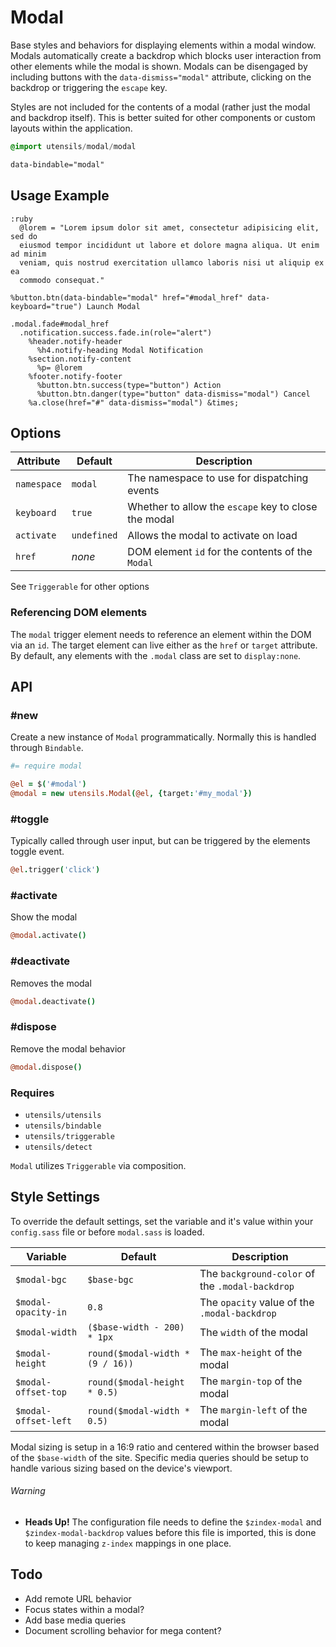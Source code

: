 
# Modal
Base styles and behaviors for displaying elements within a modal window.
Modals automatically create a backdrop which blocks user interaction
from other elements while the modal is shown. Modals can be disengaged
by including buttons with the `data-dismiss="modal"` attribute, clicking
on the backdrop or triggering the `escape` key.

Styles are not included for the contents of a modal (rather just the
modal and backdrop itself). This is better suited for other components
or custom layouts within the application.

```sass
@import utensils/modal/modal
```

```html
data-bindable="modal"
```

## Usage Example

<!--~ markup/modal.html.haml -->
```haml
:ruby
  @lorem = "Lorem ipsum dolor sit amet, consectetur adipisicing elit, sed do
  eiusmod tempor incididunt ut labore et dolore magna aliqua. Ut enim ad minim
  veniam, quis nostrud exercitation ullamco laboris nisi ut aliquip ex ea
  commodo consequat."

%button.btn(data-bindable="modal" href="#modal_href" data-keyboard="true") Launch Modal

.modal.fade#modal_href
  .notification.success.fade.in(role="alert")
    %header.notify-header
      %h4.notify-heading Modal Notification
    %section.notify-content
      %p= @lorem
    %footer.notify-footer
      %button.btn.success(type="button") Action
      %button.btn.danger(type="button" data-dismiss="modal") Cancel
    %a.close(href="#" data-dismiss="modal") &times;
```
<!-- end -->

## Options

Attribute   | Default     | Description
----------- | ----------- | -------------------------------------------
`namespace` | `modal`     | The namespace to use for dispatching events
`keyboard`  | `true`      | Whether to allow the `escape` key to close the modal
`activate`  | `undefined` | Allows the modal to activate on load
`href`      | _none_      | DOM element `id` for the contents of the `Modal`

See `Triggerable` for other options 

### Referencing DOM elements
The `modal` trigger element needs to reference an element within the DOM
via an `id`. The target element can live either as the `href` or
`target` attribute. By default, any elements with the `.modal` class are
set to `display:none`. 


## API

### #new
Create a new instance of `Modal` programmatically. Normally this is
handled through `Bindable`. 

```coffee
#= require modal

@el = $('#modal')
@modal = new utensils.Modal(@el, {target:'#my_modal'})
```

### #toggle
Typically called through user input, but can be triggered by the
elements toggle event.

```coffee
@el.trigger('click')
```

### #activate
Show the modal

```coffee
@modal.activate()
```

### #deactivate
Removes the modal

```coffee
@modal.deactivate()
```

### #dispose
Remove the modal behavior

```coffee
@modal.dispose()
```

### Requires
- `utensils/utensils`
- `utensils/bindable`
- `utensils/triggerable`
- `utensils/detect`

`Modal` utilizes `Triggerable` via composition.


## Style Settings
To override the default settings, set the variable and it's value
within your `config.sass` file or before `modal.sass` is loaded.

Variable                  | Default                          | Description
------------------------- | -------------------------------- | -------------------------------------------
`$modal-bgc`              | `$base-bgc`                      | The `background-color` of the `.modal-backdrop`
`$modal-opacity-in`       | `0.8`                            | The `opacity` value of the `.modal-backdrop`
`$modal-width`            | `($base-width - 200) * 1px`      | The `width` of the modal
`$modal-height`           | `round($modal-width * (9 / 16))` | The `max-height` of the modal
`$modal-offset-top`       | `round($modal-height * 0.5)`     | The `margin-top` of the modal
`$modal-offset-left`      | `round($modal-width * 0.5)`      | The `margin-left` of the modal

Modal sizing is setup in a 16:9 ratio and centered within the browser
based of the `$base-width` of the site. Specific media queries should be
setup to handle various sizing based on the device's viewport.

###### Warning
- **Heads Up!** The configuration file needs to define the
  `$zindex-modal` and `$zindex-modal-backdrop` values before this file is
  imported, this is done to keep managing `z-index` mappings in one
  place.


## Todo
- Add remote URL behavior
- Focus states within a modal?
- Add base media queries
- Document scrolling behavior for mega content?

